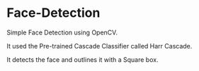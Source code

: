 # Face-Detection
Simple Face Detection using OpenCV.

It used the Pre-trained Cascade Classifier called Harr Cascade.

It detects the face and outlines it with a Square box.
